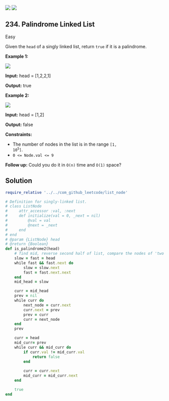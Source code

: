 [![](https://img.shields.io/github/stars/LeetCode-in-Ruby/LeetCode-in-Ruby?label=Stars&style=flat-square)](https://github.com/LeetCode-in-Ruby/LeetCode-in-Ruby)
[![](https://img.shields.io/github/forks/LeetCode-in-Ruby/LeetCode-in-Ruby?label=Fork%20me%20on%20GitHub%20&style=flat-square)](https://github.com/LeetCode-in-Ruby/LeetCode-in-Ruby/fork)

## 234\. Palindrome Linked List

Easy

Given the `head` of a singly linked list, return `true` if it is a palindrome.

**Example 1:**

![](https://assets.leetcode.com/uploads/2021/03/03/pal1linked-list.jpg)

**Input:** head = [1,2,2,1]

**Output:** true 

**Example 2:**

![](https://assets.leetcode.com/uploads/2021/03/03/pal2linked-list.jpg)

**Input:** head = [1,2]

**Output:** false 

**Constraints:**

*   The number of nodes in the list is in the range <code>[1, 10<sup>5</sup>]</code>.
*   `0 <= Node.val <= 9`

**Follow up:** Could you do it in `O(n)` time and `O(1)` space?

## Solution

```ruby
require_relative '../../com_github_leetcode/list_node'

# Definition for singly-linked list.
# class ListNode
#     attr_accessor :val, :next
#     def initialize(val = 0, _next = nil)
#         @val = val
#         @next = _next
#     end
# end
# @param {ListNode} head
# @return {Boolean}
def is_palindrome2(head)
    # find mid, reverse second half of list, compare the nodes of 'two' lists
    slow = fast = head
    while fast && fast.next do 
        slow = slow.next
        fast = fast.next.next
    end
    mid_head = slow

    curr = mid_head
    prev = nil
    while curr do 
        next_node = curr.next 
        curr.next = prev
        prev = curr
        curr = next_node
    end
    prev

    curr = head
    mid_curr= prev
    while curr && mid_curr do 
        if curr.val != mid_curr.val
            return false
        end
        
        curr = curr.next
        mid_curr = mid_curr.next
    end

    true
end
```
